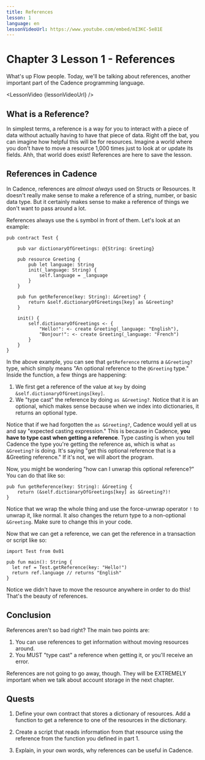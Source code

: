 ```yaml
---
title: References
lesson: 1
language: en
lessonVideoUrl: https://www.youtube.com/embed/mI3KC-5e81E
---
```


<script>
  import LessonVideo from '$lib/components/atoms/LessonVideo.svelte';   
</script>

# Chapter 3 Lesson 1 - References

What's up Flow people. Today, we'll be talking about references, another important part of the Cadence programming language.

<LessonVideo {lessonVideoUrl} />

## What is a Reference?

In simplest terms, a reference is a way for you to interact with a piece of data without actually having to have that piece of data. Right off the bat, you can imagine how helpful this will be for resources. Imagine a world where you don't have to move a resource 1,000 times just to look at or update its fields. Ahh, that world does exist! References are here to save the lesson.

## References in Cadence

In Cadence, references are _almost always_ used on Structs or Resources. It doesn't really make sense to make a reference of a string, number, or basic data type. But it certainly makes sense to make a reference of things we don't want to pass around a lot.

References always use the `&` symbol in front of them. Let's look at an example:

```cadence
pub contract Test {

    pub var dictionaryOfGreetings: @{String: Greeting}

    pub resource Greeting {
        pub let language: String
        init(_language: String) {
            self.language = _language
        }
    }

    pub fun getReference(key: String): &Greeting? {
        return &self.dictionaryOfGreetings[key] as &Greeting?
    }

    init() {
        self.dictionaryOfGreetings <- {
            "Hello!": <- create Greeting(_language: "English"),
            "Bonjour!": <- create Greeting(_language: "French")
        }
    }
}
```

In the above example, you can see that `getReference` returns a `&Greeting?` type, which simply means "An optional reference to the `@Greeting` type." Inside the function, a few things are happening:

1. We first get a reference of the value at `key` by doing `&self.dictionaryOfGreetings[key]`.
2. We "type cast" the reference by doing `as &Greeting?`. Notice that it is an optional, which makes sense because when we index into dictionaries, it returns an optional type.

Notice that if we had forgotten the `as &Greeting?`, Cadence would yell at us and say "expected casting expression." This is because in Cadence, **you have to type cast when getting a reference**. Type casting is when you tell Cadence the type you're getting the reference as, which is what `as &Greeting?` is doing. It's saying "get this optional reference that is a &Greeting reference." If it's not, we will abort the program.

Now, you might be wondering "how can I unwrap this optional reference?" You can do that like so:

```cadence
pub fun getReference(key: String): &Greeting {
    return (&self.dictionaryOfGreetings[key] as &Greeting?)!
}
```

Notice that we wrap the whole thing and use the force-unwrap operator `!` to unwrap it, like normal. It also changes the return type to a non-optional `&Greeting`. Make sure to change this in your code.

Now that we can get a reference, we can get the reference in a transaction or script like so:

```cadence
import Test from 0x01

pub fun main(): String {
  let ref = Test.getReference(key: "Hello!")
  return ref.language // returns "English"
}
```

Notice we didn't have to move the resource anywhere in order to do this! That's the beauty of references.

## Conclusion

References aren't so bad right? The main two points are:

1. You can use references to get information without moving resources around.
2. You MUST "type cast" a reference when getting it, or you'll receive an error.

References are not going to go away, though. They will be EXTREMELY important when we talk about account storage in the next chapter.

## Quests

1. Define your own contract that stores a dictionary of resources. Add a function to get a reference to one of the resources in the dictionary.

2. Create a script that reads information from that resource using the reference from the function you defined in part 1.

3. Explain, in your own words, why references can be useful in Cadence.